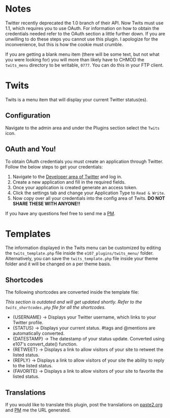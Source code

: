 # Notes

Twitter recently deprecated the 1.0 branch of their API. Now Twits must use 1.1, which requires you to use OAuth. For information on how to obtain the credentials needed refer to the OAuth section a little further down. If you are unwilling to do these steps you cannot use this plugin. I apologize for the inconvenience, but this is how the cookie must crumble.

If you are getting a blank menu item (there will be some text, but not what you were looking for) you will more than likely have to CHMOD the `twits_menu` directory to be writable, `0777`. You can do this in your FTP client.

# Twits

Twits is a menu item that will display your current Twitter status(es).

## Configuration

Navigate to the admin area and under the Plugins section select the `Twits` icon.

## OAuth and You!

To obtain OAuth credentials you must create an application through Twitter. Follow the below steps to get your credentials:

1. Navigate to the [Developer area of Twitter](https://dev.twitter.com/apps/) and log in.
2. Create a new application and fill in the required fields.
3. Once your application is created generate an access token.
4. Click the settings tab and change your Application Type to `Read & Write`.
5. Now copy over all your credentials into the config area of Twits. **DO NOT SHARE THESE WITH ANYONE!!**

If you have any questions feel free to send me a [PM](http://e107.org/e107_plugins/pm/pm.php?send.37).

# Templates

The information displayed in the Twits menu can be customized by editing the `twits_template.php` file inside the `e107_plugins/twits_menu/` folder.
Alternatively, you can save the `twits_template.php` file inside your theme folder and it will be changed on a per theme basis.

## Shortcodes

The following shortcodes are converted inside the template file:

*This section is outdated and will get updated shortly. Refer to the `twits_shortcodes.php` file for all the shortcodes.*

* {USERNAME} → Displays your Twitter username, which links to your Twitter profile.
* {STATUS} → Displays your current status. #tags and @mentions are automatically converted.
* {DATESTAMP} → The datestamp of your status update. Converted using e107's convert_date() function.
* {RETWEET} → Displays a link to allow visitors of your site to retweet the listed status.
* {REPLY} → Displays a link to allow visitors of your site the ability to reply to the listed status.
* {FAVORITE} → Displays a link to allow visitors of your site to favorite the listed status.

## Translations

If you would like to translate this plugin, post the translations on [paste2.org](http://paste2.org/) and [PM](http://e107.org/e107_plugins/pm/pm.php?send.37) me the URL generated.